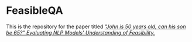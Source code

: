 # FeasibleQA



This is the repository for the paper titled [*"John is 50 years old, can his son be 65?" Evaluating NLP Models' Understanding of Feasibility.*](https://arxiv.org/abs/2210.07471)

